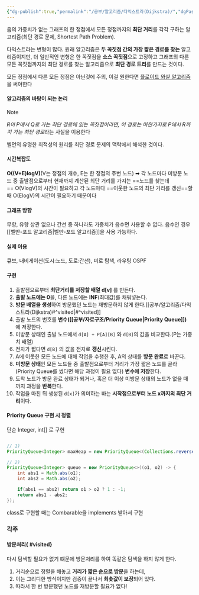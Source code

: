 ```yaml
---
{"dg-publish":true,"permalink":"/공부/알고리즘/다익스트라(Dijkstra)/","dgPassFrontmatter":true}
---
```


음의 가중치가 없는 그래프의 한 정점에서 모든 정점까지의 **최단 거리**를 각각 구하는 알고리즘(최단 경로 문제, Shortest Path Problem).

다익스트라는 변형이 많다. 원래 알고리즘은 **두 꼭짓점 간의 가장 짧은 경로를 찾는** 알고리즘이지만, 더 일반적인 변형은 한 꼭짓점을 **소스 꼭짓점**으로 고정하고 그래프의 다른 모든 꼭짓점까지의 최단 경로를 찾는 알고리즘으로 **최단 경로 트리**를 만드는 것이다.

모든 정점에서 다른 모든 정점은 아닌것에 주의, 이걸 원한다면 [플로이드 와샬 알고리즘](https://sevity.tistory.com/121)을 써야한다

#### 알고리즘의 바탕이 되는 논리

> [!note] 
> *R이 P에서 Q로 가는 최단 경로에 있는 꼭짓점이라면, 이 경로는 마찬가지로 P에서 R까지 가는 최단 경로*라는 사실을 이용한다

벨먼의 유명한 최적성의 원리를 최단 경로 문제의 맥락에서 해석한 것이다.

#### 시간복잡도
**O((V+E)logV)**(V는 정점의 개수, E는 한 정점의 주변 노드)
➡ 각 노드마다 미방문 노드 중 출발점으로부터 현재까지 계산된 최단 거리를 가지는 ==노드를 찾는데== O(VlogV)의 시간이 필요하고 각 노드마다 ==이웃한 노드의 최단 거리를 갱신==할 때 O(ElogV)의 시간이 필요하기 때문이다

#### 그래프 방향
무향, 유향 상관 없으나 간선 중 하나라도 가중치가 음수면 사용할 수 없다.
음수인 경우[[벨만-포드 알고리즘\|벨만-포드 알고리즘]]을 사용 가능하다.

#### 실제 이용
큐브, 내비게이션(도시:노드, 도로:간선), 미로 탐색, 라우팅 OSPF

#### 구현
1. 출발점으로부터 **최단거리를 저장할 배열 d[v]** 를 만든다.
2. **출발 노드에는 0**을, 다른 노드에는 **INF**(최대값)를 채워넣는다.
3. **방문 배열을 생성**하여 방문했던 노드는 재방문하지 않게 한다.[[공부/알고리즘/다익스트라(Dijkstra)#^visited\|#^visited]]
4. 출발 노드의 번호를 **변수([[공부/자료구조/Priority Queue\|Priority Queue]])** 에 저장한다.
5. 미방문 상태인 출발 노드에서 `d[A] + P[A][B]` 와 `d[B]`의 값을 비교한다.(P는 가중치 배열)
6. 전자가 짧다면 `d[B]` 의 값을 전자로 **갱신**시킨다.
7. A에 이웃한 모든 노드에 대해 작업을 수행한 후, A의 상태를 **방문 완료**로 바꾼다.
8. **미방문 상태**인 모든 노드들 중 출발점으로부터 거리가 가장 짧은 노드를 골라(Priority Queue를 썼다면 해당 과정이 필요 없다) **변수에 저장**한다.
9. 도착 노드가 방문 완료 상태가 되거나, 혹은 더 이상 미방문 상태의 노드가 없을 때까지 과정을 **반복**한다.
10. 작업을 마친 뒤 생성된 `d[x]`가 의미하는 바는 **시작점으로부터 노드 x까지의 최단 거리**이다.


#### Priority Queue 구현 시 정렬
단순 Integer, int[] 로 구현
````java

// 1)
PriorityQueue<Integer> maxHeap = new PriorityQueue<(Collections.reverseOrder());

// 2)
PriorityQueue<Integer> queue = new PriorityQueue<>((o1, o2) -> {
	int abs1 = Math.abs(o1);
	int abs2 = Math.abs(o2);

	if(abs1 == abs2) return o1 > o2 ? 1 : -1;
	return abs1 - abs2;
});

````

class로 구현할 때는 Combarable을 implements 받아서 구현














### 각주

#### 방문처리{ #visited}


다시 탐색할 필요가 없기 떄문에 방문처리를 하여 똑같은 탐색을 하지 않게 한다.
1)  거리순으로 정렬을 해놓고 **거리가 짧은 순으로 방문**을 하는데,
2)  이는 그리디한 방식이지만 검증이 끝나서 **최솟값이 보장**되어 있다.
3)  따라서 한 번 방문했던 노드를 재방문할 필요가 없다!